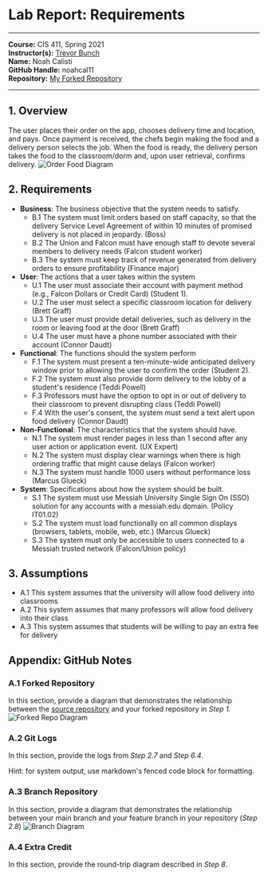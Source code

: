 # Lab Report: Requirements
___
**Course:** CIS 411, Spring 2021  
**Instructor(s):** [Trevor Bunch](https://github.com/trevordbunch)  
**Name:** Noah Calisti  
**GitHub Handle:** noahcal11  
**Repository:** [My Forked Repository](https://github.com/noahcal11/cis411_lab0_req)  
___

## 1. Overview
The user places their order on the app, chooses delivery time and location, and pays. Once payment is received, the chefs begin making the food and a delivery person selects the job. When the food is ready, the delivery person takes the food to the classroom/dorm and, upon user retrieval, confirms delivery.
![Order Food Diagram](/FoodDiagram.png) 

## 2. Requirements
- **Business**: The business objective that the system needs to satisfy.
  - B.1 The system must limit orders based on staff capacity, so that the delivery Service Level Agreement of within 10 minutes of promised delivery is not placed in jeopardy. (Boss)
  - B.2 The Union and Falcon must have enough staff to devote several members to delivery needs (Falcon student worker)
  - B.3 The system must keep track of revenue generated from delivery orders to ensure profitability (Finance major)
- **User**: The actions that a user takes within the system
  - U.1 The user must associate their account with payment method (e.g., Falcon Dollars or Credit Card) (Student 1).
  - U.2 The user must select a specific classroom location for delivery (Brett Graff)
  - U.3 The user must provide detail deliveries, such as delivery in the room or leaving food at the door (Brett Graff)
  - U.4 The user must have a phone number associated with their account (Connor Daudt)
- **Functional**: The functions should the system perform
  - F.1 The system must present a ten-minute-wide anticipated delivery window prior to allowing the user to confirm the order (Student 2).
  - F.2 The system must also provide dorm delivery to the lobby of a student's residence (Teddi Powell)
  - F.3 Professors must have the option to opt in or out of delivery to their classroom to prevent disrupting class (Teddi Powell)
  - F.4 With the user's consent, the system must send a text alert upon food delivery (Connor Daudt)
- **Non-Functional**: The characteristics that the system should have.
  - N.1 The system must render pages in less than 1 second after any user action or application event. (UX Expert)
  - N.2 The system must display clear warnings when there is high ordering traffic that might cause delays (Falcon worker)
  - N.3 The system must handle 1000 users without performance loss (Marcus Glueck)
- **System**: Specifications about how the system should be built.
  - S.1 The system must use Messiah University Single Sign On (SSO) solution for any accounts with a messiah.edu domain. (Policy IT01.02)
  - S.2 The system must load functionally on all common displays (browsers, tablets, mobile, web, etc.) (Marcus Glueck)
  - S.3 The system must only be accessible to users connected to a Messiah trusted network (Falcon/Union policy)

## 3. Assumptions
 - A.1 This system assumes that the university will allow food delivery into classrooms
 - A.2 This system assumes that many professors will allow food delivery into their class
 - A.3 This system assumes that students will be willing to pay an extra fee for delivery

## Appendix: GitHub Notes

### A.1 Forked Repository
In this section, provide a diagram that demonstrates the relationship between the [source repository](https://github.com/trevordbunch/cis411_lab0_req) and your forked repository in *Step 1.*
![Forked Repo Diagram](/ForkedRepo.png)  

### A.2 Git Logs
In this section, provide the logs from *Step 2.7* and *Step 6.4*.

Hint: for system output, use markdown's fenced code block for formatting.

### A.3 Branch Repository
In this section, provide a diagram that demonstrates the relationship between your main branch and your feature branch in your repository (*Step 2.8*)
![Branch Diagram](Branches.png)

### A.4 Extra Credit
In this section, provide the round-trip diagram described in *Step 8*.